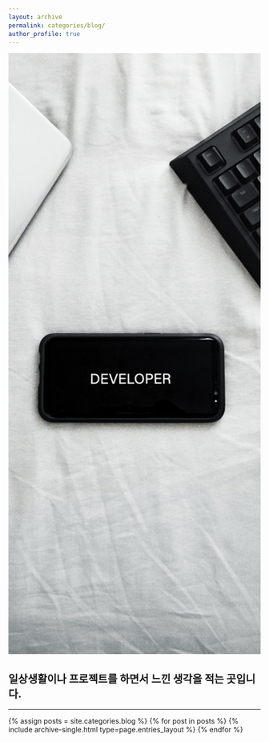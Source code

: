 ```yaml
---
layout: archive
permalink: categories/blog/
author_profile: true
---
```

<img src="https://github.com/INMD1/blog-site/blob/main/_pages/categories/img/codeing.jpg" style=" width: 100vw; height: 30vh; object-fit: cover">
<h2>일상생활이나 프로젝트를 하면서 느낀 생각을 적는 곳입니다.</h2>
<hr>
{% assign posts = site.categories.blog %}
{% for post in posts %} {% include archive-single.html type=page.entries_layout %} {% endfor %}